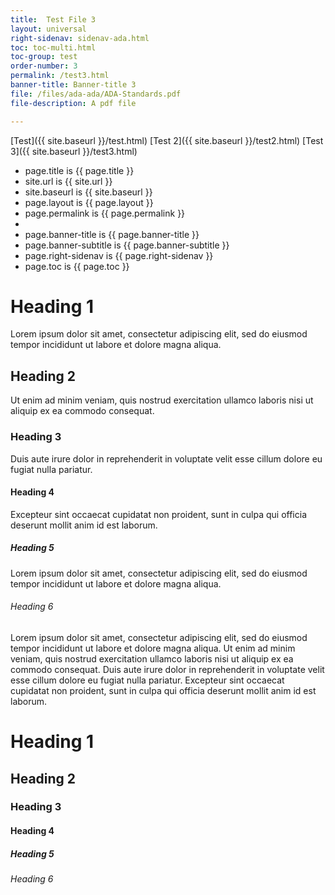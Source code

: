 ```yaml
---
title:  Test File 3
layout: universal
right-sidenav: sidenav-ada.html
toc: toc-multi.html
toc-group: test
order-number: 3
permalink: /test3.html
banner-title: Banner-title 3
file: /files/ada-ada/ADA-Standards.pdf
file-description: A pdf file

---
```


[Test]({{ site.baseurl }}/test.html)
[Test 2]({{ site.baseurl }}/test2.html)
[Test 3]({{ site.baseurl }}/test3.html)

- page.title is {{ page.title }}  
- site.url is {{ site.url }}  
- site.baseurl is {{ site.baseurl }}
- page.layout is {{ page.layout }}
- page.permalink is {{ page.permalink }}
- 
- page.banner-title is {{ page.banner-title }}
- page.banner-subtitle is {{ page.banner-subtitle }}
- page.right-sidenav is {{ page.right-sidenav }}
- page.toc is {{ page.toc }}

# Heading 1

Lorem ipsum dolor sit amet, consectetur adipiscing elit, sed do eiusmod tempor incididunt ut labore et dolore magna aliqua.

## Heading 2

Ut enim ad minim veniam, quis nostrud exercitation ullamco laboris nisi ut aliquip ex ea commodo consequat.

### Heading 3

Duis aute irure dolor in reprehenderit in voluptate velit esse cillum dolore eu fugiat nulla pariatur.

#### Heading 4

Excepteur sint occaecat cupidatat non proident, sunt in culpa qui officia deserunt mollit anim id est laborum.

##### Heading 5

Lorem ipsum dolor sit amet, consectetur adipiscing elit, sed do eiusmod tempor incididunt ut labore et dolore magna aliqua.

###### Heading 6

Lorem ipsum dolor sit amet, consectetur adipiscing elit, sed do eiusmod tempor incididunt ut labore et dolore magna aliqua. Ut enim ad minim veniam, quis nostrud exercitation ullamco laboris nisi ut aliquip ex ea commodo consequat. Duis aute irure dolor in reprehenderit in voluptate velit esse cillum dolore eu fugiat nulla pariatur. Excepteur sint occaecat cupidatat non proident, sunt in culpa qui officia deserunt mollit anim id est laborum.

# Heading 1
## Heading 2
### Heading 3
#### Heading 4
##### Heading 5
###### Heading 6
